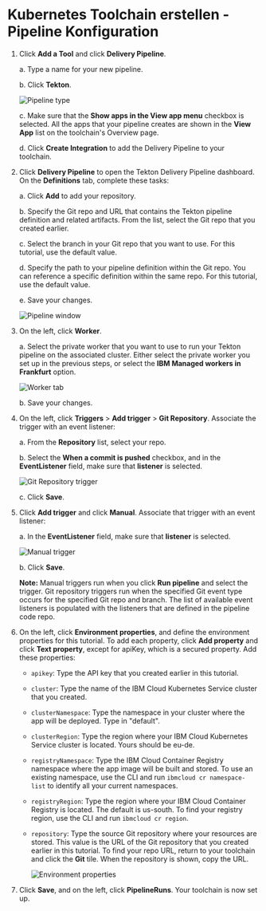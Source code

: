 # Kubernetes Toolchain erstellen - Pipeline Konfiguration



1. Click **Add a Tool** and click **Delivery Pipeline**.

   a. Type a name for your new pipeline.

   b. Click **Tekton**. 

   ![Pipeline type](https://www.ibm.com/cloud/architecture/images/tutorials/toolchains/develop-kubernetes-app-using-tekton-delivery-pipelines/Tekton_Select.png)

   c. Make sure that the **Show apps in the View app menu** checkbox is selected. All the apps that your pipeline creates are shown in the **View App** list on the toolchain's Overview page.

   d. Click **Create Integration** to add the Delivery Pipeline to your toolchain.

2. Click **Delivery Pipeline** to open the Tekton Delivery Pipeline dashboard. On the **Definitions** tab, complete these tasks:

   a. Click **Add** to add your repository.

   b. Specify the Git repo and URL that contains the Tekton pipeline definition and related artifacts. From the list, select the Git repo that you created earlier.

   c. Select the branch in your Git repo that you want to use. For this tutorial, use the default value.

   d. Specify the path to your pipeline definition within the Git repo. You can reference a specific definition within the same repo. For this tutorial, use the default value.

   e. Save your changes.

   ![Pipeline window](https://www.ibm.com/cloud/architecture/images/tutorials/toolchains/develop-kubernetes-app-using-tekton-delivery-pipelines/Tekton_Repo_Definition.png)

3. On the left, click **Worker**.

   a. Select the private worker that you want to use to run your Tekton pipeline on the associated cluster. Either select the private worker you set up in the previous steps, or select the **IBM Managed workers in Frankfurt** option.

   ![Worker tab](https://www.ibm.com/cloud/architecture/images/tutorials/toolchains/develop-kubernetes-app-using-tekton-delivery-pipelines/Tekton_Worker.png)

   b. Save your changes.

4. On the left, click **Triggers** &gt; **Add trigger** &gt; **Git Repository**. Associate the trigger with an event listener: 

   a. From the **Repository** list, select your repo.

   b. Select the **When a commit is pushed** checkbox, and in the **EventListener** field, make sure that **listener** is selected.

   ![Git Repository trigger](https://www.ibm.com/cloud/architecture/images/tutorials/toolchains/develop-kubernetes-app-using-tekton-delivery-pipelines/Tekton_Trigger.png)

   c. Click **Save**.

5. Click **Add trigger** and click **Manual**. Associate that trigger with an event listener:

   a. In the **EventListener** field, make sure that **listener** is selected.

   ![Manual trigger](https://www.ibm.com/cloud/architecture/images/tutorials/toolchains/develop-kubernetes-app-using-tekton-delivery-pipelines/Tekton_Manual_Trigger.png)

   b. Click **Save**.

   **Note:** Manual triggers run when you click **Run pipeline** and select the trigger. Git repository triggers run when the specified Git event type occurs for the specified Git repo and branch. The list of available event listeners is populated with the listeners that are defined in the pipeline code repo. 

6. On the left, click **Environment properties**, and define the environment properties for this tutorial. To add each property, click **Add property** and click **Text property**, except for apiKey, which is a secured property. Add these properties:
   * `apikey`: Type the API key that you created earlier in this tutorial.
   * `cluster`: Type the name of the IBM Cloud Kubernetes Service cluster that you created.
   * `clusterNamespace`: Type the namespace in your cluster where the app will be deployed. Type in "default".
   * `clusterRegion`: Type the region where your IBM Cloud Kubernetes Service cluster is located. Yours should be eu-de.
   * `registryNamespace`: Type the IBM Cloud Container Registry namespace where the app image will be built and stored. To use an existing namespace, use the CLI and run `ibmcloud cr namespace-list` to identify all your current namespaces.
   * `registryRegion`: Type the region where your IBM Cloud Container Registry is located. The default is us-south. To find your registry region, use the CLI and run `ibmcloud cr region`.
   * `repository`: Type the source Git repository where your resources are stored. This value is the URL of the Git repository that you created earlier in this tutorial. To find your repo URL, return to your toolchain and click the **Git** tile. When the repository is shown, copy the URL.

     ![Environment properties](https://www.ibm.com/cloud/architecture/images/tutorials/toolchains/develop-kubernetes-app-using-tekton-delivery-pipelines/Tekton_Environment.png)
7. Click **Save**, and on the left, click **PipelineRuns**. Your toolchain is now set up.

